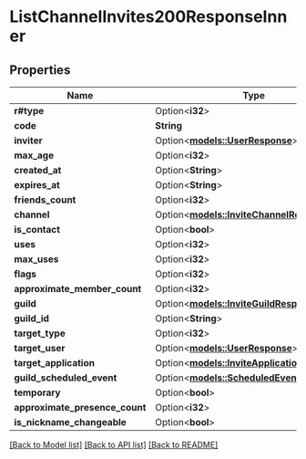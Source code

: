 # ListChannelInvites200ResponseInner

## Properties

Name | Type | Description | Notes
------------ | ------------- | ------------- | -------------
**r#type** | Option<**i32**> |  | [optional]
**code** | **String** |  | 
**inviter** | Option<[**models::UserResponse**](UserResponse.md)> |  | [optional]
**max_age** | Option<**i32**> |  | [optional]
**created_at** | Option<**String**> |  | [optional]
**expires_at** | Option<**String**> |  | [optional]
**friends_count** | Option<**i32**> |  | [optional]
**channel** | Option<[**models::InviteChannelResponse**](InviteChannelResponse.md)> |  | [optional]
**is_contact** | Option<**bool**> |  | [optional]
**uses** | Option<**i32**> |  | [optional]
**max_uses** | Option<**i32**> |  | [optional]
**flags** | Option<**i32**> |  | [optional]
**approximate_member_count** | Option<**i32**> |  | [optional]
**guild** | Option<[**models::InviteGuildResponse**](InviteGuildResponse.md)> |  | [optional]
**guild_id** | Option<**String**> |  | [optional]
**target_type** | Option<**i32**> |  | [optional]
**target_user** | Option<[**models::UserResponse**](UserResponse.md)> |  | [optional]
**target_application** | Option<[**models::InviteApplicationResponse**](InviteApplicationResponse.md)> |  | [optional]
**guild_scheduled_event** | Option<[**models::ScheduledEventResponse**](ScheduledEventResponse.md)> |  | [optional]
**temporary** | Option<**bool**> |  | [optional]
**approximate_presence_count** | Option<**i32**> |  | [optional]
**is_nickname_changeable** | Option<**bool**> |  | [optional]

[[Back to Model list]](../README.md#documentation-for-models) [[Back to API list]](../README.md#documentation-for-api-endpoints) [[Back to README]](../README.md)


